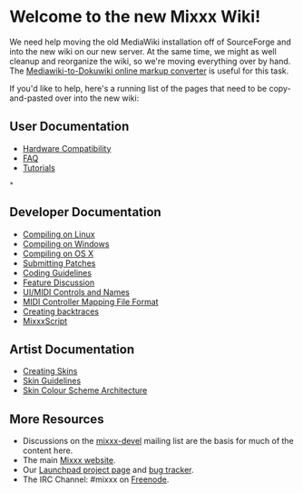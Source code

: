 # Welcome to the new Mixxx Wiki\!

We need help moving the old MediaWiki installation off of SourceForge
and into the new wiki on our new server. At the same time, we might as
well cleanup and reorganize the wiki, so we're moving everything over by
hand. The [Mediawiki-to-Dokuwiki online markup
converter](http://johbuc6.coconia.net/mediawiki2dokuwiki.php) is useful
for this task.

If you'd like to help, here's a running list of the pages that need to
be copy-and-pasted over into the new wiki:

## User Documentation

  - [Hardware Compatibility](Hardware%20Compatibility)
  - [FAQ](FAQ)
  - [Tutorials](Tutorials)

<!-- end list -->

``` 
* 
```

## Developer Documentation

  - [Compiling on Linux](Compiling%20on%20Linux)
  - [Compiling on Windows](Compiling%20on%20Windows)
  - [Compiling on OS X](Compiling%20on%20OS%20X)
  - [Submitting Patches](Submitting%20Patches)
  - [Coding Guidelines](Coding%20Guidelines)
  - [Feature Discussion](Feature%20Discussion)
  - [UI/MIDI Controls and Names](UI/MIDI%20Controls%20and%20Names)
  - [MIDI Controller Mapping File
    Format](MIDI%20Controller%20Mapping%20File%20Format)
  - [Creating backtraces](Creating%20backtraces)
  - [MixxxScript](MixxxScript)

## Artist Documentation

  - [Creating Skins](Creating%20Skins)
  - [Skin Guidelines](Skin%20Guidelines)
  - [Skin Colour Scheme
    Architecture](Skin%20Colour%20Scheme%20Architecture)

## More Resources

  - Discussions on the
    [mixxx-devel](https://lists.sourceforge.net/lists/listinfo/mixxx-devel)
    mailing list are the basis for much of the content here.
  - The main [Mixxx website](http://www.mixxx.org).
  - Our [Launchpad project page](http://www.launchpad.net/mixxx/) and
    [bug tracker](https://bugs.launchpad.net/mixxx/).
  - The IRC Channel: \#mixxx on [Freenode](http://freenode.net/).
